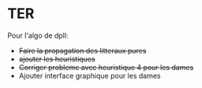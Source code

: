 # TER

Pour l'algo de dpll:
 - ~~Faire la propagation des litteraux pures~~
 - ~~ajouter les heuristiques~~
 - ~~Corriger probleme avec heuristique 4 pour les dames~~
 - Ajouter interface graphique pour les dames
